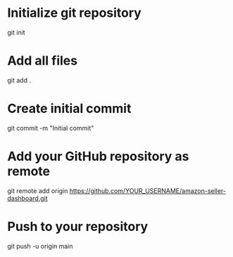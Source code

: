 # Initialize git repository
   git init

   # Add all files
   git add .

   # Create initial commit
   git commit -m "Initial commit"

   # Add your GitHub repository as remote
   git remote add origin https://github.com/YOUR_USERNAME/amazon-seller-dashboard.git

   # Push to your repository
   git push -u origin main